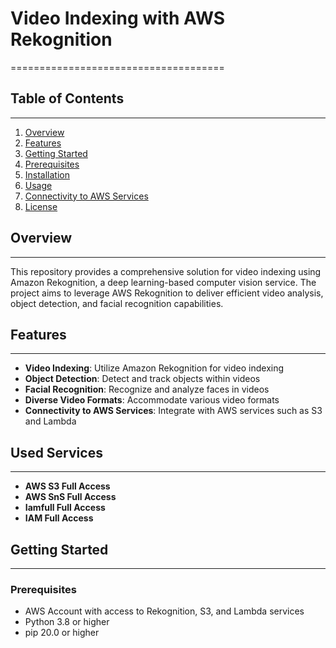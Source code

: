 # Video Indexing with AWS Rekognition
=====================================

## Table of Contents
-----------------

1. [Overview](#overview)
2. [Features](#features)
3. [Getting Started](#getting-started)
4. [Prerequisites](#prerequisites)
5. [Installation](#installation)
6. [Usage](#usage)
7. [Connectivity to AWS Services](#connectivity-to-aws-services)
8. [License](#license)

## Overview
------------

This repository provides a comprehensive solution for video indexing using Amazon Rekognition, a deep learning-based computer vision service. The project aims to leverage AWS Rekognition to deliver efficient video analysis, object detection, and facial recognition capabilities.

## Features
------------

*   **Video Indexing**: Utilize Amazon Rekognition for video indexing
*   **Object Detection**: Detect and track objects within videos
*   **Facial Recognition**: Recognize and analyze faces in videos
*   **Diverse Video Formats**: Accommodate various video formats
*   **Connectivity to AWS Services**: Integrate with AWS services such as S3 and Lambda

## Used Services
-------------
* **AWS S3 Full Access**
* **AWS SnS Full Access**
* **Iamfull Full Access**
* **IAM Full Access**


## Getting Started
-------------------

### Prerequisites

*   AWS Account with access to Rekognition, S3, and Lambda services
*   Python 3.8 or higher
*   pip 20.0 or higher

